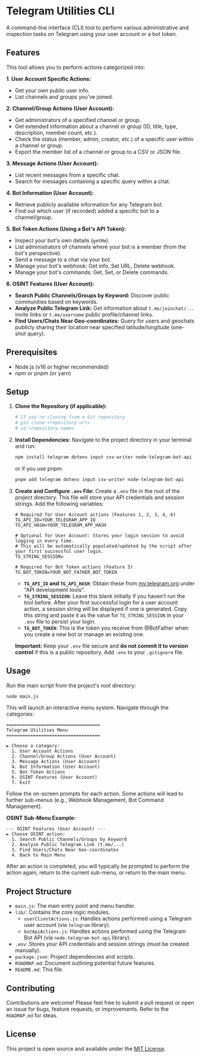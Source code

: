 # Telegram Utilities CLI

A command-line interface (CLI) tool to perform various administrative and
inspection tasks on Telegram using your user account or a bot token.

## Features

This tool allows you to perform actions categorized into:

**1. User Account Specific Actions:**

- Get your own public user info.
- List channels and groups you've joined.

**2. Channel/Group Actions (User Account):**

- Get administrators of a specified channel or group.
- Get extended information about a channel or group (ID, title, type,
  description, member count, etc.).
- Check the status (member, admin, creator, etc.) of a specific user within a
  channel or group.
- Export the member list of a channel or group to a CSV or JSON file.

**3. Message Actions (User Account):**

- List recent messages from a specific chat.
- Search for messages containing a specific query within a chat.

**4. Bot Information (User Account):**

- Retrieve publicly available information for any Telegram bot.
- Find out which user (if recorded) added a specific bot to a channel/group.

**5. Bot Token Actions (Using a Bot's API Token):**

- Inspect your bot's own details (`getMe`).
- List administrators of channels where your bot is a member (from the bot's
  perspective).
- Send a message to a chat via your bot.
- Manage your bot's webhook: Get info, Set URL, Delete webhook.
- Manage your bot's commands: Get, Set, or Delete commands.

**6. OSINT Features (User Account):**

- **Search Public Channels/Groups by Keyword:** Discover public communities
  based on keywords.
- **Analyze Public Telegram Link:** Get information about `t.me/joinchat/...`
  invite links or `t.me/username` public profile/channel links.
- **Find Users/Chats Near Geo-coordinates:** Query for users and geochats
  publicly sharing their location near specified latitude/longitude (one-shot
  query).

## Prerequisites

- Node.js (v16 or higher recommended)
- npm or pnpm (or yarn)

## Setup

1. **Clone the Repository (if applicable):**
   ```bash
   # If you're cloning from a Git repository
   # git clone <repository-url>
   # cd <repository-name>
   ```

2. **Install Dependencies:** Navigate to the project directory in your terminal
   and run:
   ```bash
   npm install telegram dotenv input csv-writer node-telegram-bot-api
   ```
   or if you use pnpm:
   ```bash
   pnpm add telegram dotenv input csv-writer node-telegram-bot-api
   ```

3. **Create and Configure `.env` File:** Create a `.env` file in the root of the
   project directory. This file will store your API credentials and session
   strings. Add the following variables:

   ```env
   # Required for User Account actions (Features 1, 2, 3, 4, 6)
   TG_API_ID=YOUR_TELEGRAM_APP_ID
   TG_API_HASH=YOUR_TELEGRAM_APP_HASH

   # Optional for User Account: Stores your login session to avoid logging in every time.
   # This will be automatically populated/updated by the script after your first successful user login.
   TG_STRING_SESSION=

   # Required for Bot Token actions (Feature 5)
   TG_BOT_TOKEN=YOUR_BOT_FATHER_BOT_TOKEN
   ```

   - **`TG_API_ID` and `TG_API_HASH`**: Obtain these from
     [my.telegram.org](https://my.telegram.org) under "API development tools".
   - **`TG_STRING_SESSION`**: Leave this blank initially if you haven't run the
     tool before. After your first successful login for a user account action, a
     session string will be displayed if one is generated. Copy this string and
     paste it as the value for `TG_STRING_SESSION` in your `.env` file to
     persist your login.
   - **`TG_BOT_TOKEN`**: This is the token you receive from @BotFather when you
     create a new bot or manage an existing one.

   **Important:** Keep your `.env` file secure and **do not commit it to version
   control** if this is a public repository. Add `.env` to your `.gitignore`
   file.

## Usage

Run the main script from the project's root directory:

```bash
node main.js
```

This will launch an interactive menu system. Navigate through the categories:

```
===================================
Telegram Utilities Menu
===================================

► Choose a category:
  1. User Account Actions
  2. Channel/Group Actions (User Account)
  3. Message Actions (User Account)
  4. Bot Information (User Account)
  5. Bot Token Actions
  6. OSINT Features (User Account)
  7. Exit
```

Follow the on-screen prompts for each action. Some actions will lead to further
sub-menus (e.g., Webhook Management, Bot Command Management).

**OSINT Sub-Menu Example:**

```
--- OSINT Features (User Account) ---
► Choose OSINT action:
  1. Search Public Channels/Groups by Keyword
  2. Analyze Public Telegram Link (t.me/...)
  3. Find Users/Chats Near Geo-coordinates
  4. Back to Main Menu
```

After an action is completed, you will typically be prompted to perform the
action again, return to the current sub-menu, or return to the main menu.

## Project Structure

- `main.js`: The main entry point and menu handler.
- `lib/`: Contains the core logic modules.
  - `userClientActions.js`: Handles actions performed using a Telegram user
    account (via `telegram` library).
  - `botApiActions.js`: Handles actions performed using the Telegram Bot API
    (via `node-telegram-bot-api` library).
- `.env`: Stores your API credentials and session strings (must be created
  manually).
- `package.json`: Project dependencies and scripts.
- `ROADMAP.md`: Document outlining potential future features.
- `README.md`: This file.

## Contributing

Contributions are welcome! Please feel free to submit a pull request or open an
issue for bugs, feature requests, or improvements. Refer to the `ROADMAP.md` for
ideas.

## License

This project is open source and available under the [MIT License](LICENSE).
